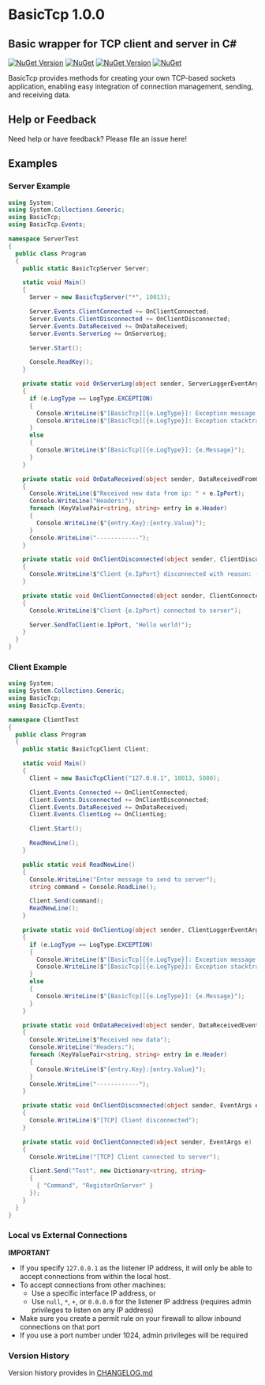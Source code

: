 # BasicTcp 1.0.0

## Basic wrapper for TCP client and server in C#
[![NuGet Version](https://img.shields.io/nuget/v/BasicTcpClient?label=client_nuget)](https://www.nuget.org/packages/BasicTcpClient/) [![NuGet](https://img.shields.io/nuget/dt/BasicTcpClient)](https://www.nuget.org/packages/BasicTcpClient/)
[![NuGet Version](https://img.shields.io/nuget/v/BasicTcpServer?label=server_nuget)](https://www.nuget.org/packages/BasicTcpServer/) [![NuGet](https://img.shields.io/nuget/dt/BasicTcpServer)](https://www.nuget.org/packages/BasicTcpServer/)

BasicTcp provides methods for creating your own TCP-based sockets application, enabling easy integration of connection management, sending, and receiving data.  

## Help or Feedback

Need help or have feedback?  Please file an issue here!

## Examples

### Server Example
```csharp
using System;
using System.Collections.Generic;
using BasicTcp;
using BasicTcp.Events;

namespace ServerTest
{
  public class Program
  {
    public static BasicTcpServer Server;

    static void Main()
    {
      Server = new BasicTcpServer("*", 10013);

      Server.Events.ClientConnected += OnClientConnected;
      Server.Events.ClientDisconnected += OnClientDisconnected;
      Server.Events.DataReceived += OnDataReceived;
      Server.Events.ServerLog += OnServerLog;

      Server.Start();

      Console.ReadKey();
    }

    private static void OnServerLog(object sender, ServerLoggerEventArgs e)
    {
      if (e.LogType == LogType.EXCEPTION)
      {
        Console.WriteLine($"[BasicTcp][{e.LogType}]: Exception message: {e.Message}");
        Console.WriteLine($"[BasicTcp][{e.LogType}]: Exception stacktrace: {e.Exception.Message}");
      }
      else
      {
        Console.WriteLine($"[BasicTcp][{e.LogType}]: {e.Message}");
      }
    }

    private static void OnDataReceived(object sender, DataReceivedFromClientEventArgs e)
    {
      Console.WriteLine($"Received new data from ip: " + e.IpPort);
      Console.WriteLine("Headers:");
      foreach (KeyValuePair<string, string> entry in e.Header)
      {
        Console.WriteLine($"{entry.Key}:{entry.Value}");
      }
      Console.WriteLine("------------");
    }

    private static void OnClientDisconnected(object sender, ClientDisconnectedEventArgs e)
    {
      Console.WriteLine($"Client {e.IpPort} disconnected with reason: {e.Reason}");
    }

    private static void OnClientConnected(object sender, ClientConnectedEventArgs e)
    {
      Console.WriteLine($"Client {e.IpPort} connected to server");

      Server.SendToClient(e.IpPort, "Hello world!");
    }
  }
}
```

### Client Example
```csharp
using System;
using System.Collections.Generic;
using BasicTcp;
using BasicTcp.Events;

namespace ClientTest
{
  public class Program
  {
    public static BasicTcpClient Client;

    static void Main()
    {
      Client = new BasicTcpClient("127.0.0.1", 10013, 5000);

      Client.Events.Connected += OnClientConnected;
      Client.Events.Disconnected += OnClientDisconnected;
      Client.Events.DataReceived += OnDataReceived;
      Client.Events.ClientLog += OnClientLog;

      Client.Start();

      ReadNewLine();
    }

    public static void ReadNewLine()
    {
      Console.WriteLine("Enter message to send to server");
      string command = Console.ReadLine();

      Client.Send(command);
      ReadNewLine();
    }

    private static void OnClientLog(object sender, ClientLoggerEventArgs e)
    {
      if (e.LogType == LogType.EXCEPTION)
      {
        Console.WriteLine($"[BasicTcp][{e.LogType}]: Exception message: {e.Message}");
        Console.WriteLine($"[BasicTcp][{e.LogType}]: Exception stacktrace: {e.Exception.Message}");
      }
      else
      {
        Console.WriteLine($"[BasicTcp][{e.LogType}]: {e.Message}");
      }
    }

    private static void OnDataReceived(object sender, DataReceivedEventArgs e)
    {
      Console.WriteLine($"Received new data");
      Console.WriteLine("Headers:");
      foreach (KeyValuePair<string, string> entry in e.Header)
      {
        Console.WriteLine($"{entry.Key}:{entry.Value}");
      }
      Console.WriteLine("------------");
    }

    private static void OnClientDisconnected(object sender, EventArgs e)
    {
      Console.WriteLine($"[TCP] Client disconnected");
    }

    private static void OnClientConnected(object sender, EventArgs e)
    {
      Console.WriteLine("[TCP] Client connected to server");

      Client.Send("Test", new Dictionary<string, string>
      {
        { "Command", "RegisterOnServer" }
      });
    }
  }
}
```

### Local vs External Connections

**IMPORTANT**
* If you specify ```127.0.0.1``` as the listener IP address, it will only be able to accept connections from within the local host.  
* To accept connections from other machines:
  * Use a specific interface IP address, or
  * Use ```null```, ```*```, ```+```, or ```0.0.0.0``` for the listener IP address (requires admin privileges to listen on any IP address)
* Make sure you create a permit rule on your firewall to allow inbound connections on that port
* If you use a port number under 1024, admin privileges will be required

### Version History

Version history provides in [CHANGELOG.md](https://github.com/Delareth/BasicTcp/blob/master/CHANGELOG.md)